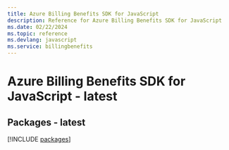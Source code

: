 ```yaml
---
title: Azure Billing Benefits SDK for JavaScript
description: Reference for Azure Billing Benefits SDK for JavaScript
ms.date: 02/22/2024
ms.topic: reference
ms.devlang: javascript
ms.service: billingbenefits
---
```

# Azure Billing Benefits SDK for JavaScript - latest
## Packages - latest
[!INCLUDE [packages](billing-benefits-index.md)]